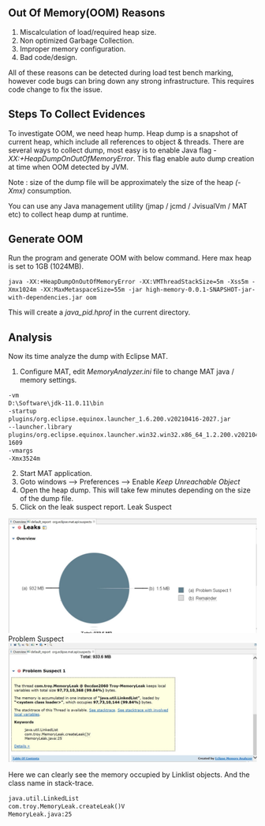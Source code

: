 ## Out Of Memory(OOM) Reasons
1) Miscalculation of load/required heap size.
2) Non optimized Garbage Collection.
3) Improper memory configuration.
4) Bad code/design.

All of these reasons can be detected during load test bench marking, however code bugs can bring down any strong infrastructure. This requires code change to fix the issue.

## Steps To Collect Evidences
To investigate OOM, we need heap hump. Heap dump is a snapshot of current heap, which include all references to object & threads.
There are several ways to collect dump, most easy is to enable Java flag _-XX:+HeapDumpOnOutOfMemoryError_. This flag enable auto dump creation at time when OOM detected by JVM. 

Note : size of the dump file will be approximately the size of the heap _(-Xmx)_ consumption. 

You can use any Java management utility (jmap / jcmd / JvisualVm / MAT etc) to collect heap dump at runtime.

## Generate OOM
Run the program and generate OOM with below command. Here max heap is set to 1GB (1024MB).
```
java -XX:+HeapDumpOnOutOfMemoryError -XX:VMThreadStackSize=5m -Xss5m -Xmx1024m -XX:MaxMetaspaceSize=55m -jar high-memory-0.0.1-SNAPSHOT-jar-with-dependencies.jar oom
```
This will create a _java_pid<xxxxx>.hprof_ in the current directory.

## Analysis
Now its time analyze the dump with Eclipse MAT. 
1) Configure MAT, edit _MemoryAnalyzer.ini_ file to change MAT java / memory settings.
```
-vm
D:\Software\jdk-11.0.11\bin
-startup
plugins/org.eclipse.equinox.launcher_1.6.200.v20210416-2027.jar
--launcher.library
plugins/org.eclipse.equinox.launcher.win32.win32.x86_64_1.2.200.v20210429-1609
-vmargs
-Xmx3524m
```
2) Start MAT application.
3) Goto windows --> Preferences --> Enable _Keep Unreachable Object_
4) Open the heap dump. This will take few minutes depending on the size of the dump file.
5) Click on the leak suspect report.
Leak Suspect
<picture>
  <img alt="Leak Suspect" src="../doc/Oom-Leak-Suspect.JPG">
</picture>
Problem Suspect
<picture>
  <img alt="Problem Suspect" src="../doc/Oom-Problem-Suspect.JPG">
</picture>

Here we can clearly see the memory occupied by Linklist objects. And the class name in stack-trace.
```
java.util.LinkedList
com.troy.MemoryLeak.createLeak()V
MemoryLeak.java:25
```
